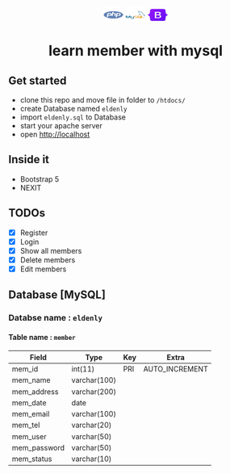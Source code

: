 <p align="center">
    <img align="center" alt="php" width="40" height="30" src="https://github.com/Arikato111/Arikato111/raw/main/icons/php-plain.svg">
    <img align="center" alt="MySQL" width="40" height="30" src="https://github.com/Arikato111/Arikato111/raw/main/icons/mysql-original-wordmark.svg">
    <img align="center" alt="Bootstrap" width="40" height="30" src="https://raw.githubusercontent.com/Arikato111/Arikato111/main/icons/bootstrap-original.svg">
</p>

# <p align="center">learn member with mysql</p>

## Get started

- clone this repo and move file in folder to `/htdocs/`
- create Database named `eldenly`
- import `eldenly.sql` to Database
- start your apache server
- open [http://localhost](http://localhost)

## Inside it

- Bootstrap 5
- NEXIT
## TODOs

- [x] Register
- [x] Login
- [x] Show all members
- [x] Delete members
- [x] Edit members

## Database [MySQL]

### Databse name : `eldenly`

#### Table name : `member`

| Field | Type | Key | Extra |
| ----- | ---- | --- | ---- |
| mem_id | int(11) | PRI | AUTO_INCREMENT | 
| mem_name | varchar(100) |
| mem_address | varchar(200) |
| mem_date | date |
| mem_email | varchar(100) |
| mem_tel | varchar(20) |
| mem_user | varchar(50) |
| mem_password | varchar(50) |
| mem_status | varchar(10) |